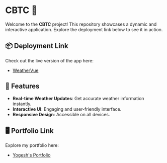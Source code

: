 # CBTC 🚀

Welcome to the **CBTC** project! This repository showcases a dynamic and interactive application. Explore the deployment link below to see it in action.

## 📦 Deployment Link

Check out the live version of the app here:

- [WeatherVue](https://yogesh-cbtc-weathervue.netlify.app/)

## 🎨 Features

- **Real-time Weather Updates**: Get accurate weather information instantly.
- **Interactive UI**: Engaging and user-friendly interface.
- **Responsive Design**: Accessible on all devices.

## 🖥️ Portfolio Link

Explore my portfolio here:

- [Yogesh's Portfolio](https://yogesh-cbtc-portfolio.netlify.app/)
